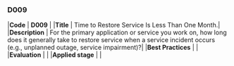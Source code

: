 ### D009

|**Code**           | **D009** |
|**Title**          | Time to Restore Service Is Less Than One Month.|
|**Description**    | For the primary application or service you work on, how long does it generally take to restore service when a service incident occurs (e.g., unplanned outage, service impairment)?|
|**Best Practices** | |
|**Evaluation**     | |
|**Applied stage**  | |
